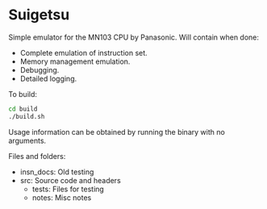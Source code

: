 # Suigetsu

Simple emulator for the MN103 CPU by Panasonic.
Will contain when done:
 - Complete emulation of instruction set.
 - Memory management emulation.
 - Debugging.
 - Detailed logging.

To build:

```sh
cd build 
./build.sh
```

Usage information can be obtained by running the binary with no arguments.

Files and folders:
 - insn\_docs:  Old testing
 - src:         Source code and headers
    - tests:       Files for testing 
    - notes:       Misc notes
